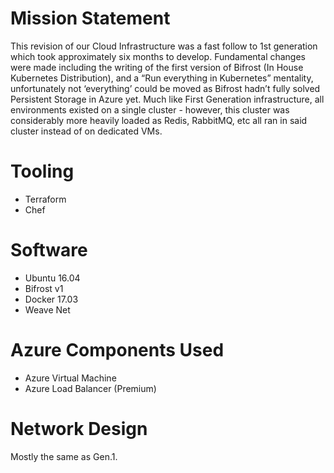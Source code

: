 # Mission Statement

This revision of our Cloud Infrastructure was a fast follow to 1st generation which took approximately six months to develop. Fundamental changes were made including the writing of the first version of Bifrost (In House Kubernetes Distribution), and a “Run everything in Kubernetes” mentality, unfortunately not ‘everything’ could be moved as Bifrost hadn’t fully solved Persistent Storage in Azure yet. Much like First Generation infrastructure, all environments existed on a single cluster - however, this cluster was considerably more heavily loaded as Redis, RabbitMQ, etc all ran in said cluster instead of on dedicated VMs.

# Tooling

-   Terraform
-   Chef

# Software

-   Ubuntu 16.04
-   Bifrost v1
-   Docker 17.03
-   Weave Net

# Azure Components Used

-   Azure Virtual Machine
-   Azure Load Balancer (Premium)

# Network Design

Mostly the same as Gen.1.
